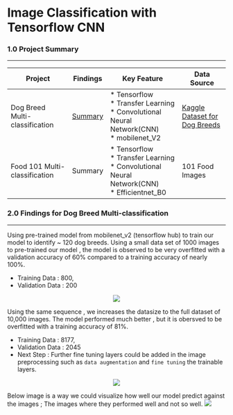 # Image Classification with Tensorflow CNN

### 1.0 Project Summary
___

| Project | Findings | Key Feature | Data Source |
|---|---|---|---|
| Dog Breed Multi-classification | [Summary](#section_2) | * Tensorflow<br>* Transfer Learning<br>* Convolutional Neural Network(CNN)<br>* mobilenet_V2 | [Kaggle Dataset for Dog Breeds](https://www.kaggle.com/c/dog-breed-identification/data) |
| Food 101 Multi-classification | Summary | * Tensorflow<br>* Transfer Learning<br>* Convolutional Neural Network(CNN)<br>* Efficientnet_B0 | 101 Food Images |

<a id = 'section_2'><a/>
### 2.0 Findings for Dog Breed Multi-classification
___

Using pre-trained model from mobilenet_v2 (tensorflow hub) to train our model to identify ~ 120 dog breeds. Using a small data set of 1000 images to pre-trained our model , the model is observed to be very overfitted with a validation accuracy of 60% compared to a training accuracy of nearly 100%.

  * Training Data : 800,
  * Validation Data : 200
  <p align = 'center'>
  <img src = 'https://raw.githubusercontent.com/86lekwenshiung/Multiclass-Classification-with-CNN-in-Tensorflow/main/images/baseline.png'>
    <p/>
  
  Using the same sequence , we increases the datasize to the full dataset of 10,000 images. The model performed much better , but it is obersved to be overfitted with a training accuracy of 81%.
  * Training Data : 8177,
  * Validation Data : 2045
  * Next Step : Further fine tuning layers could be added in the image preprocessing such as `data augmentation` and `fine tuning` the trainable layers.
  <p align = 'center'>
  <img src = 'https://raw.githubusercontent.com/86lekwenshiung/Multiclass-Classification-with-CNN-in-Tensorflow/main/images/fulldata.png'>
    <p/>
 
  Below image is a way we could visualize how well our model predict against the images ; The images where they performed well and not so well.
<img src = 'https://raw.githubusercontent.com/86lekwenshiung/Multiclass-Classification-with-CNN-in-Tensorflow/main/images/prediction_summary.PNG'>

